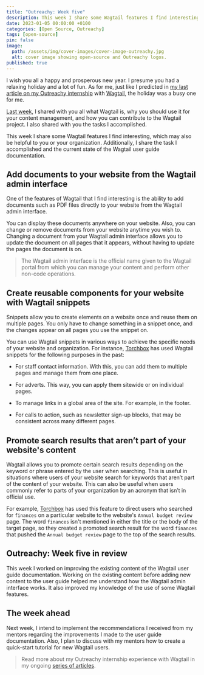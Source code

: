 ```yaml
---
title: "Outreachy: Week five"
description: This week I share some Wagtail features I find interesting, which may also be helpful to you or your organization.
date: 2023-01-05 00:00:00 +0100
categories: [Open Source, Outreachy]
tags: [open-source]
pin: false
image:
  path: /assets/img/cover-images/cover-image-outreachy.jpg
  alt: cover image showing open-source and Outreachy logos.
published: true
---
```


I wish you all a happy and prosperous new year. I presume you had a relaxing holiday and a lot of fun. As for me, just like I predicted in [my last article on my Outreachy internship](https://activuscode.hashnode.dev/outreachy-week-four) with [Wagtail](https://wagtail.org/), the holiday was a busy one for me.

[Last week](/posts/outreachy-week-four), I shared with you all what Wagtail is, why you should use it for your content management, and how you can contribute to the Wagtail project. I also shared with you the tasks I accomplished.

This week I share some Wagtail features I find interesting, which may also be helpful to you or your organization. Additionally, I share the task I accomplished and the current state of the Wagtail user guide documentation.

## Add documents to your website from the Wagtail admin interface

One of the features of Wagtail that I find interesting is the ability to add documents such as PDF files directly to your website from the Wagtail admin interface.

You can display these documents anywhere on your website. Also, you can change or remove documents from your website anytime you wish to. Changing a document from your Wagtail admin interface allows you to update the document on all pages that it appears, without having to update the pages the document is on.

> The Wagtail admin interface is the official name given to the Wagtail portal from which you can manage your content and perform other non-code operations.

## Create reusable components for your website with Wagtail snippets

Snippets allow you to create elements on a website once and reuse them on multiple pages. You only have to change something in a snippet once, and the changes appear on all pages you use the snippet on.

You can use Wagtail snippets in various ways to achieve the specific needs of your website and organization. For instance, [Torchbox](https://torchbox.com) has used Wagtail snippets for the following purposes in the past:

* For staff contact information. With this, you can add them to multiple pages and manage them from one place.
    
* For adverts. This way, you can apply them sitewide or on individual pages.
    
* To manage links in a global area of the site. For example, in the footer.
    
* For calls to action, such as newsletter sign-up blocks, that may be consistent across many different pages.
    

## Promote search results that aren’t part of your website's content

Wagtail allows you to promote certain search results depending on the keyword or phrase entered by the user when searching. This is useful in situations where users of your website search for keywords that aren’t part of the content of your website. This can also be useful when users commonly refer to parts of your organization by an acronym that isn’t in official use.

For example, [Torchbox](https://torchbox.com) has used this feature to direct users who searched for `finances` on a particular website to the website's `Annual budget review` page. The word `finances` isn't mentioned in either the title or the body of the target page, so they created a promoted search result for the word `finances` that pushed the `Annual budget review` page to the top of the search results.

## Outreachy: Week five in review

This week I worked on improving the existing content of the Wagtail user guide documentation. Working on the existing content before adding new content to the user guide helped me understand how the Wagtail admin interface works. It also improved my knowledge of the use of some Wagtail features.

## The week ahead

Next week, I intend to implement the recommendations I received from my mentors regarding the improvements I made to the user guide documentation. Also, I plan to discuss with my mentors how to create a quick-start tutorial for new Wagtail users.

> Read more about my Outreachy internship experience with Wagtail in my ongoing [series of articles](/categories/outreachy/).